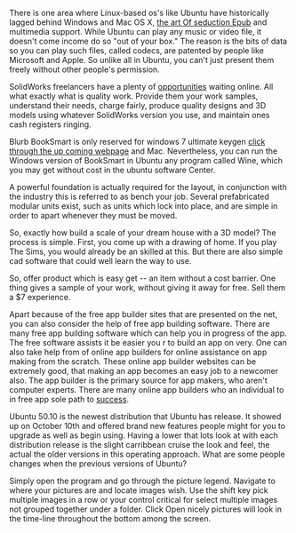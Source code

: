 There is one area where Linux-based os's like Ubuntu have historically
lagged behind Windows and Mac OS X, [the art Of seduction
Epub](http://text.hlt.nectec.or.th/smwiki/index.php/How_To_Repair_A_Slow_Windows_Xp_Computer)
and multimedia support. While Ubuntu can play any music or video file,
it doesn't come income do so "out of your box." The reason is the bits
of data so you can play such files, called codecs, are patented by
people like Microsoft and Apple. So unlike all in Ubuntu, you can't just
present them freely without other people's permission.

SolidWorks freelancers have a plenty of
[opportunities](http://Www.51Ideas.com/?s=opportunities) waiting online.
All what exactly what is quality work. Provide them your work samples,
understand their needs, charge fairly, produce quality designs and 3D
models using whatever SolidWorks version you use, and maintain ones cash
registers ringing.

Blurb BookSmart is only reserved for windows 7 ultimate keygen [click
through the up coming
webpage](https://mnylc.org/ideal/index.php?title=Php_And_Lamp_Software)
and Mac. Nevertheless, you can run the Windows version of BookSmart in
Ubuntu any program called Wine, which you may get without cost in the
ubuntu software Center.

A powerful foundation is actually required for the layout, in
conjunction with the industry this is referred to as bench your job.
Several prefabricated modular units exist, such as units which lock into
place, and are simple in order to apart whenever they must be moved.

So, exactly how build a scale of your dream house with a 3D model? The
process is simple. First, you come up with a drawing of home. If you
play The Sims, you would already be an skilled at this. But there are
also simple cad software that could well learn the way to use.

So, offer product which is easy get -- an item without a cost barrier.
One thing gives a sample of your work, without giving it away for free.
Sell them a $7 experience.

Apart because of the free app builder sites that are presented on the
net, you can also consider the help of free app building software. There
are many free app building software which can help you in progress of
the app. The free software assists it be easier you r to build an app on
very. One can also take help from of online app builders for online
assistance on app making from the scratch. These online app builder
websites can be extremely good, that making an app becomes an easy job
to a newcomer also. The app builder is the primary source for app
makers, who aren't computer experts. There are many online app builders
who an individual to in free app sole path to
[success](https://Www.epa.gov/nps).

Ubuntu 50.10 is the newest distribution that Ubuntu has release. It
showed up on October 10th and offered brand new features people might
for you to upgrade as well as begin using. Having a lower that lots look
at with each distribution release is the slight carribbean cruise the
look and feel, the actual the older versions in this operating approach.
What are some people changes when the previous versions of Ubuntu?

Simply open the program and go through the picture legend. Navigate to
where your pictures are and locate images wish. Use the shift key pick
multiple images in a row or your control critical for select multiple
images not grouped together under a folder. Click Open nicely pictures
will look in the time-line throughout the bottom among the screen.